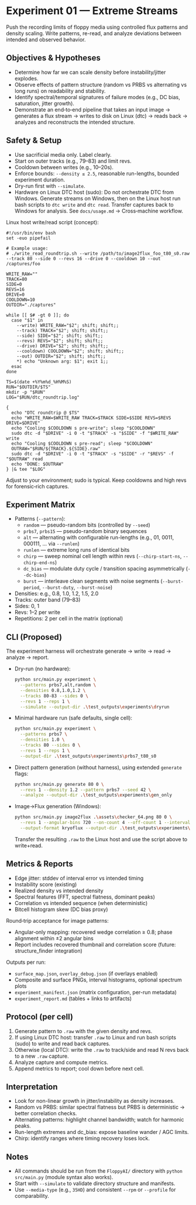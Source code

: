 # Experiment 01 — Extreme Streams

Push the recording limits of floppy media using controlled flux patterns and density scaling. Write patterns, re-read, and analyze deviations between intended and observed behavior.

## Objectives & Hypotheses

- Determine how far we can scale density before instability/jitter explodes.
- Observe effects of pattern structure (random vs PRBS vs alternating vs long runs) on readability and stability.
- Identify spectral/temporal signatures of failure modes (e.g., DC bias, saturation, jitter growth).
- Demonstrate an end‑to‑end pipeline that takes an input image → generates a flux stream → writes to disk on Linux (dtc) → reads back → analyzes and reconstructs the intended structure.

## Safety & Setup

- Use sacrificial media only. Label clearly.
- Start on outer tracks (e.g., 79–83) and limit revs.
- Cooldown between writes (e.g., 10–20s).
- Enforce bounds: `--density ≤ 2.5`, reasonable run-lengths, bounded experiment duration.
- Dry-run first with `--simulate`.
- Hardware on Linux DTC host (sudo): Do not orchestrate DTC from Windows. Generate streams on Windows, then on the Linux host run bash scripts to `dtc write` and `dtc read`. Transfer captures back to Windows for analysis. See `docs/usage.md` → Cross‑machine workflow.

Linux host write/read script (concept):
```
#!/usr/bin/env bash
set -euo pipefail

# Example usage:
# ./write_read_roundtrip.sh --write /path/to/image2flux_foo_t80_s0.raw --track 80 --side 0 --revs 16 --drive 0 --cooldown 10 --out /captures/foo

WRITE_RAW=""
TRACK=80
SIDE=0
REVS=16
DRIVE=0
COOLDOWN=10
OUTDIR="./captures"

while [[ $# -gt 0 ]]; do
  case "$1" in
    --write) WRITE_RAW="$2"; shift; shift;;
    --track) TRACK="$2"; shift; shift;;
    --side) SIDE="$2"; shift; shift;;
    --revs) REVS="$2"; shift; shift;;
    --drive) DRIVE="$2"; shift; shift;;
    --cooldown) COOLDOWN="$2"; shift; shift;;
    --out) OUTDIR="$2"; shift; shift;;
    *) echo "Unknown arg: $1"; exit 1;;
  esac
done

TS=$(date +%Y%m%d_%H%M%S)
RUN="$OUTDIR/$TS"
mkdir -p "$RUN"
LOG="$RUN/dtc_roundtrip.log"

{
  echo "DTC roundtrip @ $TS"
  echo "WRITE_RAW=$WRITE_RAW TRACK=$TRACK SIDE=$SIDE REVS=$REVS DRIVE=$DRIVE"
  echo "Cooling $COOLDOWN s pre-write"; sleep "$COOLDOWN"
  sudo dtc -d "$DRIVE" -i 0 -t "$TRACK" -s "$SIDE" -f "$WRITE_RAW" write
  echo "Cooling $COOLDOWN s pre-read"; sleep "$COOLDOWN"
  OUTRAW="$RUN/${TRACK}.${SIDE}.raw"
  sudo dtc -d "$DRIVE" -i 0 -t "$TRACK" -s "$SIDE" -r "$REVS" -f "$OUTRAW" read
  echo "DONE: $OUTRAW"
} |& tee "$LOG"
```
Adjust to your environment; sudo is typical. Keep cooldowns and high revs for forensic‑rich captures.

## Experiment Matrix

- Patterns (`--pattern`):
  - `random` — pseudo-random bits (controlled by `--seed`)
  - `prbs7`, `prbs15` — pseudo-random binary sequences
  - `alt` — alternating with configurable run-lengths (e.g., 01, 0011, 000111, ... via `--runlen`)
  - `runlen` — extreme long runs of identical bits
  - `chirp` — sweep nominal cell length within revs (`--chirp-start-ns`, `--chirp-end-ns`)
  - `dc_bias` — modulate duty cycle / transition spacing asymmetrically (`--dc-bias`)
  - `burst` — interleave clean segments with noise segments (`--burst-period`, `--burst-duty`, `--burst-noise`)
- Densities: e.g., 0.8, 1.0, 1.2, 1.5, 2.0
- Tracks: outer band (79–83)
- Sides: 0, 1
- Revs: 1–2 per write
- Repetitions: 2 per cell in the matrix (optional)

## CLI (Proposed)

The experiment harness will orchestrate generate → write → read → analyze → report.

- Dry-run (no hardware):
  ```bash
  python src/main.py experiment \
    --patterns prbs7,alt,random \
    --densities 0.8,1.0,1.2 \
    --tracks 80-83 --sides 0 \
    --revs 1 --reps 1 \
    --simulate --output-dir .\test_outputs\experiments\dryrun
  ```

- Minimal hardware run (safe defaults, single cell):
  ```bash
  python src/main.py experiment \
    --patterns prbs7 \
    --densities 1.0 \
    --tracks 80 --sides 0 \
    --revs 1 --reps 1 \
    --output-dir .\test_outputs\experiments\prbs7_t80_s0
  ```

- Direct pattern generation (without harness), using extended `generate` flags:
  ```bash
  python src/main.py generate 80 0 \
    --revs 1 --density 1.2 --pattern prbs7 --seed 42 \
    --analyze --output-dir .\test_outputs\experiments\gen_only
  ```

- Image→Flux generation (Windows):
  ```bash
  python src/main.py image2flux .\assets\checker_64.png 80 0 \
    --revs 1 --angular-bins 720 --on-count 4 --off-count 1 --interval-ns 2000 \
    --output-format kryoflux --output-dir .\test_outputs\experiments\images
  ```
  Transfer the resulting `.raw` to the Linux host and use the script above to write+read.

## Metrics & Reports

- Edge jitter: stddev of interval error vs intended timing
- Instability score (existing)
- Realized density vs intended density
- Spectral features (FFT, spectral flatness, dominant peaks)
- Correlation vs intended sequence (when deterministic)
- Bitcell histogram skew (DC bias proxy)

Round‑trip acceptance for image patterns:
- Angular‑only mapping: recovered wedge correlation ≥ 0.8; phase alignment within ±2 angular bins
- Report includes recovered thumbnail and correlation score (future: structure_finder integration)

Outputs per run:
- `surface_map.json`, `overlay_debug.json` (if overlays enabled)
- Composite and surface PNGs, interval histograms, optional spectrum plots
- `experiment_manifest.json` (matrix configuration, per-run metadata)
- `experiment_report.md` (tables + links to artifacts)

## Protocol (per cell)

1. Generate pattern to `.raw` with the given density and revs.
2. If using Linux DTC host: transfer `.raw` to Linux and run bash scripts (sudo) to write and read back captures.
3. Otherwise (local DTC): write the `.raw` to track/side and read N revs back to a new `.raw` capture.
4. Analyze capture and compute metrics.
5. Append metrics to report; cool down before next cell.

## Interpretation

- Look for non-linear growth in jitter/instability as density increases.
- Random vs PRBS: similar spectral flatness but PRBS is deterministic → better correlation checks.
- Alternating patterns: highlight channel bandwidth; watch for harmonic peaks.
- Run-length extremes and dc_bias: expose baseline wander / AGC limits.
- Chirp: identify ranges where timing recovery loses lock.

## Notes

- All commands should be run from the `FloppyAI/` directory with `python src/main.py` (module syntax also works).
- Start with `--simulate` to validate directory structure and manifests.
- Use `--media-type` (e.g., `35HD`) and consistent `--rpm` or `--profile` for comparability.
